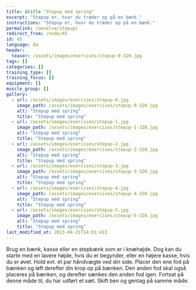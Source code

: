 ```yaml
---
title: &title "Stepup med spring"
excerpt: "Stepup er, hvor du træder op på en bænk."
instructions: "Stepup er, hvor du træder op på en bænk."
permalink: /oevelse/stepup/
redirect_from: /node/45
id: 45
language: da
header:
  teaser: /assets/images/exercises/stepup-0-320.jpg
tags: []
categories: []
training_type: [] 
training_focus: []
equipment: []
muscle_group: []
gallery:
  - url: /assets/images/exercises/stepup-0.jpg
    image_path: /assets/images/exercises/stepup-0-320.jpg
    alt: "Stepup med spring"
    title: "Stepup med spring"
  - url: /assets/images/exercises/stepup-1.jpg
    image_path: /assets/images/exercises/stepup-1-320.jpg
    alt: "Stepup med spring"
    title: "Stepup med spring"
  - url: /assets/images/exercises/stepup-2.jpg
    image_path: /assets/images/exercises/stepup-2-320.jpg
    alt: "Stepup med spring"
    title: "Stepup med spring"
  - url: /assets/images/exercises/stepup-3.jpg
    image_path: /assets/images/exercises/stepup-3-320.jpg
    alt: "Stepup med spring"
    title: "Stepup med spring"
  - url: /assets/images/exercises/stepup-4.jpg
    image_path: /assets/images/exercises/stepup-4-320.jpg
    alt: "Stepup med spring"
    title: "Stepup med spring"
  - url: /assets/images/exercises/stepup-5.jpg
    image_path: /assets/images/exercises/stepup-5-320.jpg
    alt: "Stepup med spring"
    title: "Stepup med spring"
last_modified_at: 2013-04-21T14:01:41Z
---
```


Brug en bænk, kasse eller en stepbænk som er i knæhøjde. Dog kan du starte med en lavere højde, hvis du er begynder, eller en højere kasse, hvis du er øvet. Hold evt. et par håndvægte ved din side. Placer den ene fod på bænken og løft derefter din krop op på bænken. Den anden fod skal også placeres på bænken, og derefter sænkes den anden fod igen. Fortsat på denne måde til, du har udført et sæt. Skift ben og gentag på samme måde.

